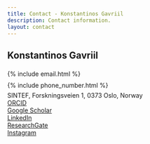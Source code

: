 ```yaml
---
title: Contact - Konstantinos Gavriil
description: Contact information.
layout: contact
---
```


<!-- <table style="line-height: 150%; ">
  <tr>
    <td style="padding-bottom:1em;"><strong>email:&nbsp;&nbsp;</strong></td>
    <td style="padding-bottom:1em;">{% include email.html %}</td>
  </tr>
  <tr>
    <td style="padding-bottom:1em;"><strong>address:&nbsp;&nbsp;</strong></td>
    <td style="padding-bottom:1em;">
    <span style="font-weight: bold;">&bull; visiting -</span> Forskningsveien 1, 0373 Oslo, Norway
    <br>
    <span style=" font-weight: bold;">&bull; postal  &nbsp;&nbsp;-</span> SINTEF Digital, Mathematics and Cybernetics, P.O. Box 124 Blindern, N-0314 Oslo, Norway</td>
  </tr> -->

  <!-- <tr>
    <td style="padding-bottom:1em;"><strong>phone:&nbsp;&nbsp;</strong></td>
    <td style="padding-bottom:1em;"><a href="tel:+43 1 503 1231">+43 (0) 1 503 1231</a></td>
  </tr> -->
  <!-- <tr>
    <td style="padding-bottom:1em;"><strong>links:&nbsp;&nbsp;</strong></td>
    <td style="padding-bottom:1em;">
      <a href="https://orcid.org/0000-0002-8000-7899" target="_blank">ORCID</a> |
      <a href="https://scholar.google.at/citations?user=1J5z-40AAAAJ" target="_blank">Google Scholar</a> |
      <a href="https://www.linkedin.com/in/konstantg/" target="_blank">LinkedIn</a> |
      <a href="https://www.researchgate.net/profile/Konstantinos_Gavriil" target="_blank">ResearchGate</a> |
      <a href="https://www.instagram.com/konstant.g/" target="_blank">Instagram</a>
    </td>
  </tr>
</table> -->

<!-- ## Email
<div><span>{% include email.html %}</span></div>

## Address
<table>
<tr>
    <td style="padding-bottom:1em; color: #999999;">visiting&nbsp;&nbsp;&nbsp;&nbsp;&nbsp;&nbsp;</td>
    <td style="padding-bottom:1em;">Forskningsveien 1, 0373 Oslo, Norway</td>
</tr>
<tr>
    <td style=" color: #999999;">postal&nbsp;&nbsp;&nbsp;&nbsp;&nbsp;&nbsp;</td>
    <td>SINTEF Digital, Mathematics and Cybernetics, P.O. Box 124 Blindern, N-0314 Oslo, Norway</td>
</tr>
</table> -->

## Konstantinos Gavriil
<div style="line-height: 1.875em;"><span>{% include email.html %}</span></div>
<div style="line-height: 1.875em;"><span>{% include phone_number.html %}</span></div>
SINTEF, Forskningsveien 1, 0373 Oslo, Norway

<!-- <div style=hei> -->

<!-- ## Links -->
<div class="text_social_container">

  <div class="text_social_item"><a href="https://orcid.org/0000-0002-8000-7899" target="_blank">ORCID</a></div>
  <div class="text_social_item"><a href="https://scholar.google.at/citations?user=1J5z-40AAAAJ" target="_blank">Google Scholar</a></div>
  <div class="text_social_item"><a href="https://www.linkedin.com/in/konstantg/" target="_blank">LinkedIn</a></div>
  <div class="text_social_item"><a href="https://www.researchgate.net/profile/Konstantinos_Gavriil" target="_blank">ResearchGate</a></div>
  <div class="text_social_item"><a href="https://www.instagram.com/konstant.g/" target="_blank">Instagram</a></div>
</div>
<!-- <form accept-charset="UTF-8" action="https://formkeep.com/f/exampletoken" method="POST">
  <input type="email" name="email" placeholder="Your Email">
  <input type="text" name="name" placeholder="Your Name">
  <input type="hidden" name="utf8" value="✓">
  <button type="submit">Submit</button>
</form> -->


<!-- <div class="social-media-bar">
  <a href="https://orcid.org/0000-0002-8000-7899" target="_blank" class="social-icon"><img src="/assets/img/social_media_icons/orcid.svg" alt="ORCID"></a>
  <a href="https://scholar.google.at/citations?user=1J5z-40AAAAJ" target="_blank" class="social-icon"><img src="/assets/img/social_media_icons/google_scholar.png" alt="Google Scholar"></a>
  <a href="https://www.linkedin.com/in/konstantg/" target="_blank" class="social-icon"><img src="/assets/img/social_media_icons/linkedin.svg" alt="LinkedIn"></a>
  <a href="https://www.researchgate.net/profile/Konstantinos_Gavriil" target="_blank" class="social-icon"><img src="/assets/img/social_media_icons/researchgate.svg" alt="ResearchGate"></a>
  <a href="https://www.instagram.com/konstant.g/" target="_blank" class="social-icon"><img src="/assets/img/social_media_icons/instagram.svg" alt="Instagram"></a>
</div> -->